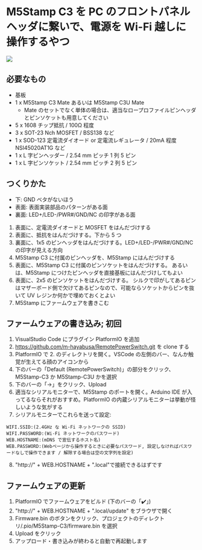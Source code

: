 # M5Stamp C3 を PC のフロントパネルヘッダに繋いで、電源を Wi-Fi 越しに操作するやつ

![](https://objects-misskey.mewl.me/files/thumbnail-9093522b-71ac-480c-b3f4-894614191c65.webp)

## 必要なもの

-   基板
-   1 x M5Stamp C3 Mate あるいは M5Stamp C3U Mate
    -   Mate のセットでなく単体の場合は、適当なロープロファイルピンヘッダとピンソケットも用意してください
-   5 x 1608 チップ抵抗 / 100Ω 程度
-   3 x SOT-23 Nch MOSFET / BSS138 など
-   1 x SOD-123 定電流ダイオード or 定電流レギュレータ / 20mA 程度 NSI45020AT1G など
-   1 x L 字ピンヘッダー / 2.54 mm ピッチ 1 列 5 ピン
-   1 x L 字ピンソケット / 2.54 mm ピッチ 2 列 5 ピン

## つくりかた

-   下: GND ベタがないほう
-   表面: 表面実装部品のパターンがある面
-   裏面: LED+/LED-/PWR#/GND/NC の印字がある面

1. 表面に、定電流ダイオードと MOSFET をはんだづけする
2. 表面に、抵抗をはんだづけする。下から 5 つ
3. 裏面に、1x5 のピンヘッダをはんだづけする。LED+/LED-/PWR#/GND/NC の印字が見える方向
4. M5Stamp C3 に付属のピンヘッダを、M5Stamp にはんだづけする
5. 表面に、M5Stamp C3 に付属のピンソケットをはんだづけする。
   あるいは、M5Stamp につけたピンヘッダを直接基板にはんだづけしてもよい
6. 表面に、2x5 のピンソケットをはんだづけする。
   シルクで印がしてあるピンはマザーボード側で欠けてあるピンなので、可能ならソケットからピンを抜いて UV レジンか何かで埋めておくとよい
7. M5Stamp にファームウェアを書きこむ

## ファームウェアの書き込み; 初回

1. VisualStudio Code にプラグイン PlatformIO を追加
2. https://github.com/m-hayabusa/RemotePowerSwitch.git を clone する
3. PlatformIO で 2. のディレクトリを開く。VSCode の左側のバー、なんか触覚が生えてる顔のアイコンから
4. 下のバーの「Default (RemotePowerSwitch)」の部分をクリック、M5Stamp-C3 か M5Stamp-C3U かを選択
5. 下のバーの「→」をクリック、Upload
6. 適当なシリアルモニターで、M5Stamp のポートを開く。Arduino IDE が入ってるならそれがおすすめ。PlatformIO の内蔵シリアルモニターは挙動が怪しいような気がする
7. シリアルモニターでこれらを送って設定:

```
WIFI.SSID:(2.4GHz な Wi-Fi ネットワークの SSID)
WIFI.PASSWORD:(Wi-Fi ネットワークのパスワード)
WEB.HOSTNAME:(mDNS で宣伝するホスト名)
WEB.PASSWORD:(Webページから操作するときに必要なパスワード, 設定しなければパスワードなしで操作できます / 解除する場合は空の文字列を設定)
```

8. "http://" + WEB.HOSTNAME + ".local"で接続できるはずです

## ファームウェアの更新

1. PlatformIO でファームウェアをビルド (下のバーの「✔️」)
2. "http://" + WEB.HOSTNAME + ".local/update" をブラウザで開く
3. Firmware.bin のボタンをクリック、プロジェクトのディレクトリ/.pio/M5Stamp-C3/firmware.bin を選択
4. Upload をクリック
5. アップロード・書き込みが終わると自動で再起動します
